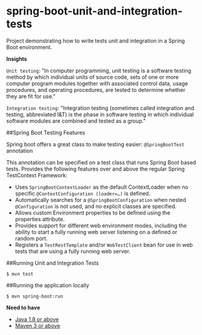 # spring-boot-unit-and-integration-tests

Project demonstrating how to write tests unit and integration in a Spring Boot environment.

**Insights**

`Unit testing`: "In computer programming, unit testing is a software testing method by which individual units of source code, sets of one or more computer program modules together with associated control data, usage procedures, and operating procedures, are tested to determine whether they are fit for use."

`Integration testing`: "Integration testing (sometimes called integration and testing, abbreviated I&T) is the phase in software testing in which individual software modules are combined and tested as a group."

##Spring Boot Testing Features

Spring boot offers a great class to make testing easier: `@SpringBootTest` annotation

This annotation can be specified on a test class that runs Spring Boot based tests.
Provides the following features over and above the regular Spring TestContext Framework:

- Uses `SpringBootContextLoader` as the default ContextLoader when no specific `@ContextConfiguration (loader=…)` is defined.
- Automatically searches for a `@SpringBootConfiguration` when nested `@Configuration` is not used, and no explicit classes are specified.
- Allows custom Environment properties to be defined using the properties attribute.
- Provides support for different web environment modes, including the ability to start a fully running web server listening on a defined or random port.
- Registers a `TestRestTemplate` and/or `WebTestClient` bean for use in web tests that are using a fully running web server.

##Running Unit and Integration Tests

```
$ mvn test
```

##Running the application locally

```
$ mvn spring-boot:run
```

**Need to have**

- [Java 1.8 or above](http://www.oracle.com/technetwork/java/javase/downloads/jdk8-downloads-2133151.html)
- [Maven 3 or above](https://maven.apache.org)
